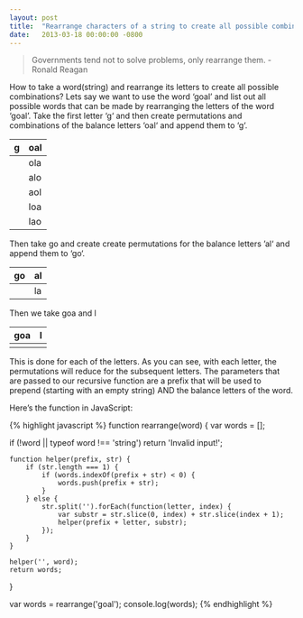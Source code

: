 ```yaml
---
layout: post
title:  "Rearrange characters of a string to create all possible combinations"
date:   2013-03-18 00:00:00 -0800
---
```

> Governments tend not to solve problems, only rearrange them. - Ronald Reagan

How to take a word(string) and rearrange its letters to create all possible combinations? Lets say we want to use the word ‘goal’ and list out all possible words that can be made by rearranging the letters of the word ‘goal’. Take the first letter ‘g‘ and then create permutations and combinations of the balance letters ‘oal‘ and append them to ‘g‘.

| g | oal |
|---|-----|
|   | ola |
|   | alo |
|   | aol |
|   | loa |
|   | lao |

Then take go and create create permutations for the balance letters ’al‘ and append them to ‘go‘.

| go | al |
|----|----|
|    | la |

Then we take goa and l

| goa | l |
|-----|---|
|     |   |

This is done for each of the letters. As you can see, with each letter, the permutations will reduce for the subsequent letters. The parameters that are passed to our recursive function are a prefix that will be used to prepend (starting with an empty string) AND the balance letters of the word.

Here’s the function in JavaScript:

{% highlight javascript %}
function rearrange(word) {
	var words = [];
  
  if (!word || typeof word !== 'string')
  	return 'Invalid input!';

	function helper(prefix, str) {
		if (str.length === 1) {
			if (words.indexOf(prefix + str) < 0) {
				words.push(prefix + str);
			}
		} else {
			str.split('').forEach(function(letter, index) {
				var substr = str.slice(0, index) + str.slice(index + 1);
				helper(prefix + letter, substr);
			});
		}
	}

	helper('', word);
	return words;
}

var words = rearrange('goal');
console.log(words);
{% endhighlight %}